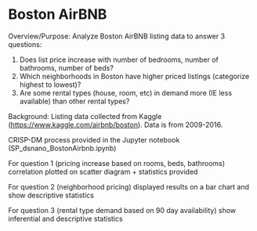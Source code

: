 # Boston AirBNB
Overview/Purpose: Analyze Boston AirBNB listing data to answer 3 questions:
1. Does list price increase with number of bedrooms, number of bathrooms, number of beds?
2. Which neighborhoods in Boston have higher priced listings (categorize highest to lowest)?
3. Are some rental types (house, room, etc) in demand more (IE less available) than other rental types? 

Background: 
Listing data collected from Kaggle (https://www.kaggle.com/airbnb/boston). Data is from 2009-2016. 

CRISP-DM process provided in the Jupyter notebook (SP_dsnano_BostonAirbnb.ipynb)

For question 1 (pricing increase based on rooms, beds, bathrooms) correlation plotted on scatter diagram + statistics provided

For question 2 (neighborhood pricing) displayed results on a bar chart and show descriptive statistics

For question 3 (rental type demand based on 90 day availability) show inferential and descriptive statistics

